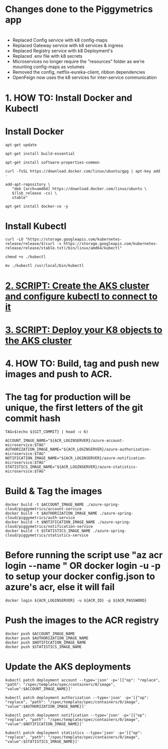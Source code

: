 # 
# Changes done to the Piggymetrics app
#

- Replaced Config service with k8 config-maps
- Replaced Gateway service with k8 services & ingress
- Replaced Registry service with k8 Deployment's
- Replaced .env file with k8 secrets
- Microservices no longer require the "resources" folder as we're mounting config-maps as volumes
- Removed the config, netflix-eureka-client, ribbon dependencies
- OpenFeign now uses the k8 services for inter-service communication

# 
# 1. HOW TO: Install Docker and Kubectl
#

# Install Docker
```
apt-get update
```

```
apt-get install build-essential
```
```
apt-get install software-properties-common
```
```
curl -fsSL https://download.docker.com/linux/ubuntu/gpg | apt-key add -
```
```
add-apt-repository \
   "deb [arch=amd64] https://download.docker.com/linux/ubuntu \
   $(lsb_release -cs) \
   stable"
```
```
apt-get install docker-ce -y
```

# Install Kubectl
```
curl -LO "https://storage.googleapis.com/kubernetes-release/release/$(curl -s https://storage.googleapis.com/kubernetes-release/release/stable.txt)/bin/linux/amd64/kubectl"
```
```
chmod +x ./kubectl
```
```
mv ./kubectl /usr/local/bin/kubectl
```

# 
# [2. SCRIPT: Create the AKS cluster and configure kubectl to connect to it](aks/setup-prod.sh)
#

# 
# [3. SCRIPT: Deploy your K8 objects to the AKS cluster](kube/deploy-prod.sh)
#

# 
# 4. HOW TO: Build, tag and push new images and push to ACR.
#

# The tag for production will be unique, the first letters of the git commit hash
```
TAG=$(echo ${GIT_COMMIT} | head -c 6)
```
```
ACCOUNT_IMAGE_NAME="${ACR_LOGINSERVER}/azure-account-microservice:$TAG"
AUTHORIZATION_IMAGE_NAME="${ACR_LOGINSERVER}/azure-authorization-microservice:$TAG"
NOTIFICATION_IMAGE_NAME="${ACR_LOGINSERVER}/azure-notification-microservice:$TAG"
STATISTICS_IMAGE_NAME="${ACR_LOGINSERVER}/azure-statistics-microservice:$TAG"
```

# Build & Tag the images 
```
docker build -t $ACCOUNT_IMAGE_NAME ./azure-spring-cloud/piggymetrics/account-service
docker build -t $AUTHORIZATION_IMAGE_NAME ./azure-spring-cloud/piggymetrics/auth-service
docker build -t $NOTIFICATION_IMAGE_NAME ./azure-spring-cloud/piggymetrics/notification-service
docker build -t $STATISTICS_IMAGE_NAME ./azure-spring-cloud/piggymetrics/statistics-service
```

# Before running the script use "az acr login --name <acrName>" OR docker login <acrName> -u <acrId> -p <acrPassword> to setup your docker config.json to azure's acr, else it will fail
```
docker login ${ACR_LOGINSERVER} -u ${ACR_ID} -p ${ACR_PASSWORD}
```

# Push the images to the ACR registry
```
docker push $ACCOUNT_IMAGE_NAME
docker push $AUTHORIZATION_IMAGE_NAME
docker push $NOTIFICATION_IMAGE_NAME
docker push $STATISTICS_IMAGE_NAME
```

# Update the AKS deployments

```
kubectl patch deployment account --type='json' -p='[{"op": "replace", "path": "/spec/template/spec/containers/0/image", "value":$ACCOUNT_IMAGE_NAME}]' 
```

```
kubectl patch deployment authorization --type='json' -p='[{"op": "replace", "path": "/spec/template/spec/containers/0/image", "value":$AUTHORIZATION_IMAGE_NAME}]' 
```

```
kubectl patch deployment notification --type='json' -p='[{"op": "replace", "path": "/spec/template/spec/containers/0/image", "value":$NOTIFICATION_IMAGE_NAME}]' 
```

```
kubectl patch deployment statistics --type='json' -p='[{"op": "replace", "path": "/spec/template/spec/containers/0/image", "value":$STATISTICS_IMAGE_NAME}]' 
```






